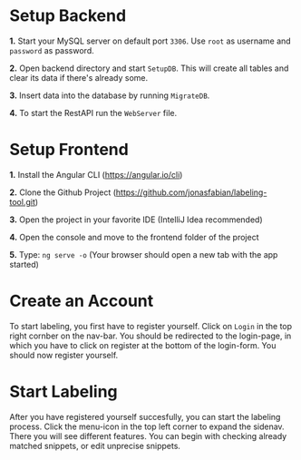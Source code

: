 # Setup Backend
**1.** Start your MySQL server on default port `3306`. Use `root` as username and `password` as password. 

**2.** Open backend directory and start `SetupDB`. This will create all tables and clear its data if there's already some.

**3.** Insert data into the database by running `MigrateDB`.

**4.** To start the RestAPI run the `WebServer` file.


# Setup Frontend
**1.** Install the Angular CLI (https://angular.io/cli)

**2.** Clone the Github Project (https://github.com/jonasfabian/labeling-tool.git)

**3.** Open the project in your favorite IDE (IntelliJ Idea recommended)

**4.** Open the console and move to the frontend folder of the project

**5.** Type: `ng serve -o` (Your browser should open a new tab with the app started)

# Create an Account
To start labeling, you first have to register yourself. Click on `Login` in the top right cornber on the nav-bar. You should be redirected to the login-page, in which you have to click on register at the bottom of the login-form. You should now register yourself.

# Start Labeling
After you have registered yourself succesfully, you can start the labeling process. Click the menu-icon in the top left corner to expand the sidenav. There you will see different features. You can begin with checking already matched snippets, or edit unprecise snippets.
